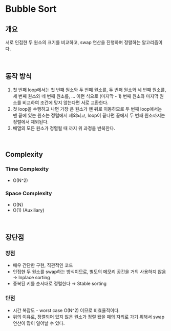 # Bubble Sort

## 개요
서로 인접한 두 원소의 크기를 비교하고, swap 연산을 진행하며 정렬하는 알고리즘이다.

<br>

## 동작 방식
1. 첫 번째 loop에서는 첫 번째 원소와 두 번째 원소를, 두 번째 원소와 세 번째 원소를, 세 번째 원소와 네 번째 원소를, … 이런 식으로 (마지막 - 1) 번째 원소와 마지막 원소를 비교하여 조건에 맞지 않는다면 서로 교환한다.
2. 첫 loop을 수행하고 나면 가장 큰 원소가 맨 뒤로 이동하므로 두 번째 loop애서는 맨 끝에 있는 원소는 정렬에서 제외되고,  loop이 끝나면 끝에서 두 번째 원소까지는 정렬에서 제외된다.
3. 배열의 모든 원소가 정렬될 때 까지 위 과정을 반복한다.

<br>

## Complexity
### Time Complexity
- O(N^2)

### Space Complexity
- O(N)
- O(1) (Auxiliary)

<br>

## 장단점
### 장점
- 매우 간단한 구현, 직관적인 코드
- 인접한 두 원소를 swap하는 방식이므로, 별도의 메모리 공간을 거의 사용하지 않음 → Inplace sorting
- 중복된 키를 순서대로 정렬한다 → Stable sorting

### 단점
- 시간 복잡도 - worst case O(N^2) 이므로 비효율적이다.
- 위의 이유로, 정렬되어 있지 않은 원소가 정렬 됐을 때의 자리로 가기 위해서 swap 연산이 많이 일어날 수 있다.